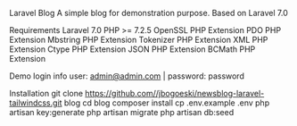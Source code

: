 Laravel Blog
A simple blog for demonstration purpose. Based on Laravel 7.0

Requirements
Laravel 7.0
PHP >= 7.2.5
OpenSSL PHP Extension
PDO PHP Extension
Mbstring PHP Extension
Tokenizer PHP Extension
XML PHP Extension
Ctype PHP Extension
JSON PHP Extension
BCMath PHP Extension

Demo login info
user: admin@admin.com | password: password

Installation
git clone https://github.com//jbogoeski/newsblog-laravel-tailwindcss.git blog
cd blog
composer install
cp .env.example .env
php artisan key:generate
php artisan migrate
php artisan db:seed

